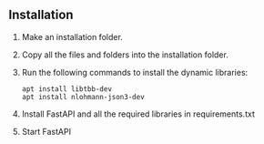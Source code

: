 ## Installation

1. Make an installation folder.
2. Copy all the files and folders into the installation folder.
3. Run the following commands to install the dynamic libraries:
   
       apt install libtbb-dev
       apt install nlohmann-json3-dev

5. Install FastAPI and all the required libraries in requirements.txt
6. Start FastAPI
